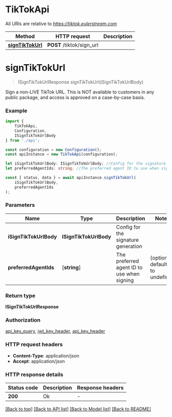 # TikTokApi

All URIs are relative to *https://tiktok.eulerstream.com*

|Method | HTTP request | Description|
|------------- | ------------- | -------------|
|[**signTikTokUrl**](#signtiktokurl) | **POST** /tiktok/sign_url | |

# **signTikTokUrl**
> ISignTikTokUrlResponse signTikTokUrl(iSignTikTokUrlBody)

Sign a non-LIVE TikTok URL. This is NOT available to customers in any public package, and access is approved on a case-by-case basis.

### Example

```typescript
import {
    TikTokApi,
    Configuration,
    ISignTikTokUrlBody
} from './api';

const configuration = new Configuration();
const apiInstance = new TikTokApi(configuration);

let iSignTikTokUrlBody: ISignTikTokUrlBody; //Config for the signature generation
let preferredAgentIds: string; //The preferred agent ID to use when signing (optional) (default to undefined)

const { status, data } = await apiInstance.signTikTokUrl(
    iSignTikTokUrlBody,
    preferredAgentIds
);
```

### Parameters

|Name | Type | Description  | Notes|
|------------- | ------------- | ------------- | -------------|
| **iSignTikTokUrlBody** | **ISignTikTokUrlBody**| Config for the signature generation | |
| **preferredAgentIds** | [**string**] | The preferred agent ID to use when signing | (optional) defaults to undefined|


### Return type

**ISignTikTokUrlResponse**

### Authorization

[api_key_query](../README.md#api_key_query), [jwt_key_header](../README.md#jwt_key_header), [api_key_header](../README.md#api_key_header)

### HTTP request headers

 - **Content-Type**: application/json
 - **Accept**: application/json


### HTTP response details
| Status code | Description | Response headers |
|-------------|-------------|------------------|
|**200** | Ok |  -  |

[[Back to top]](#) [[Back to API list]](../README.md#documentation-for-api-endpoints) [[Back to Model list]](../README.md#documentation-for-models) [[Back to README]](../README.md)

